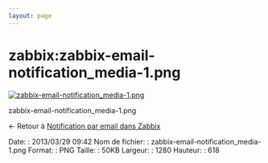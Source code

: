 ```yaml
---
layout: page
---
```


zabbix:zabbix-email-notification\_media-1.png
=============================================

[![zabbix-email-notification\_media-1.png](..//assets/media/zabbix/zabbix-email-notification_media-1.png@cache=&w=900&h=434 "zabbix-email-notification_media-1.png")](..//assets/media/zabbix/zabbix-email-notification_media-1.png@cache= "Afficher le fichier original")

zabbix-email-notification\_media-1.png

← Retour à [Notification par email dans
Zabbix](../../zabbix/zabbix-email-notification.html "zabbix:zabbix-email-notification")

Date:
:   2013/03/29 09:42
Nom de fichier:
:   zabbix-email-notification\_media-1.png
Format:
:   PNG
Taille:
:   50KB
Largeur:
:   1280
Hauteur:
:   618

